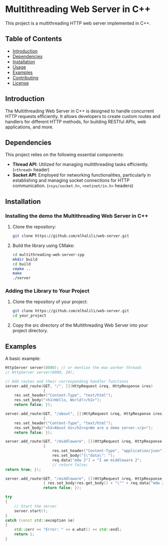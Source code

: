 # Multithreading Web Server in C++

This project is a multithreading HTTP web server implemented in C++.

## Table of Contents

- [Introduction](##introduction)
- [Dependencies](##dependencies)
- [Installation](##installation)
- [Usage](##usage)
- [Examples](##examples)
- [Contributing](##contributing)
- [License](##license)

## Introduction

The Multithreading Web Server in C++ is designed to handle concurrent HTTP requests efficiently. It allows developers to create custom routes and handlers for different HTTP methods, for building RESTful APIs, web applications, and more.

## Dependencies

This project relies on the following essential components:

- **Thread API**: Utilized for managing multithreading tasks efficiently. (`<thread>` header)
- **Socket API**: Employed for networking functionalities, particularly in establishing and managing socket connections for HTTP communication. (`<sys/socket.h>`, `<netinet/in.h>` headers)

## Installation

### Installing the demo the Multithreading Web Server in C++

1. Clone the repository:

    ```bash
    git clone https://github.com/elhalili/web-server.git
    ```

2. Build the library using CMake:

    ```bash
    cd multithreading-web-server-cpp
    mkdir build
    cd build
    cmake ..
    make
    ./server
    ```

### Adding the Library to Your Project

1. Clone the repository of your project:

    ```bash
    git clone https://github.com/elhalili/web-server.git
    cd your_project
    ```

2. Copy the src directory of the Multithreading Web Server into your project directory.

## Examples

A basic example:

```cpp
HttpServer server(8080); // or mention the max worker threads
// HttpServer server(8080, 20); 

// Add routes and their corresponding handler functions
server.add_route(GET, "/", [](HttpRequest &req, HttpResponse &res)
                 {
    res.set_header("Content-Type", "text/html");
    res.set_body("<h1>Hello, World!</h1>"); 
    return false; });

server.add_route(GET, "/about", [](HttpRequest &req, HttpResponse &res)
                 {
    res.set_header("Content-Type", "text/html");
    res.set_body("<h2>About Us</h2><p>We are a demo server.</p>");
    return false; });

server.add_route(GET, "/middleware", [](HttpRequest &req, HttpResponse &res)
                 {
                     res.set_header("Content-Type", "application/json");
                     res.set_body("{\"data\": ");
                     req.data["mdw 2"] = "I am middleware 2";
                     // return false;
return true; });

server.add_route(GET, "/middleware", [](HttpRequest &req, HttpResponse &res)
                 { res.set_body(res.get_body() + "\"" + req.data["mdw 2"] + "\"}"); 
                 return false; });

try
{
    // Start the server
    server.start();
}
catch (const std::exception &e)
{
    std::cerr << "Error: " << e.what() << std::endl;
    return 1;
}
```

